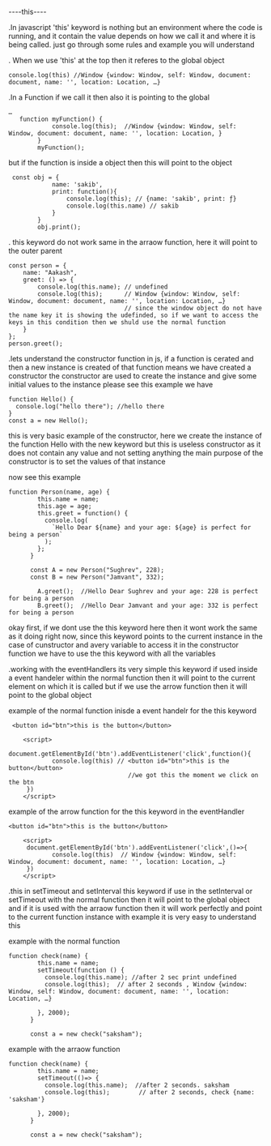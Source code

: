 ----this----

.In javascript 'this' keyword is nothing but an environment where the code is running, and it contain the value depends on how we call it and where it is being called.
just go through some rules and example you will understand



. When we use 'this' at the top then it referes to the global object
```
console.log(this) //Window {window: Window, self: Window, document: document, name: '', location: Location, …}
```



.In a Function if we call it then also it is pointing to the global 
```
…
   function myFunction() {
            console.log(this);  //Window {window: Window, self: Window, document: document, name: '', location: Location, }
        }
        myFunction();
```
but if the function is inside a object then this will point to the object
```
 const obj = {
            name: 'sakib',
            print: function(){
                console.log(this); // {name: 'sakib', print: ƒ}
                console.log(this.name) // sakib
            }
        }
        obj.print(); 
```



. this keyword do not work same in the arraow function, here it will point to the outer parent 
```
const person = {
    name: "Aakash",
    greet: () => {
        console.log(this.name); // undefined
        console.log(this);      // Window {window: Window, self: Window, document: document, name: '', location: Location, …}
                                // since the window object do not have the name key it is showing the udefinded, so if we want to access the keys in this condition then we shuld use the normal function
    }
};
person.greet(); 
````



.lets understand the constructor function in js, 
if a function is cerated and then a new instance is created of that function means we have created a constructor
the constructor are used to create the instance and give some initial values to the instance
please see this example we have
```
function Hello() {
  console.log("hello there"); //hello there
}
const a = new Hello();
```
this is very basic example of the constructor, here we create the instance of the function Hello with the new keyword but this is useless constructor as it does
not contain any value and not setting anything the main purpose of the constructor is to set the values of that instance


now see this example
```
function Person(name, age) {
        this.name = name;
        this.age = age;
        this.greet = function() {
          console.log(
            `Hello Dear ${name} and your age: ${age} is perfect for being a person`
          );
        };
      }

      const A = new Person("Sughrev", 228);
      const B = new Person("Jamvant", 332);

        A.greet();  //Hello Dear Sughrev and your age: 228 is perfect for being a person
        B.greet();  //Hello Dear Jamvant and your age: 332 is perfect for being a person
```
okay first, if we dont use the this keyword here then it wont work the same as it doing right now, since this keyword points to the current instance in the case of cunstructor and 
avery variable to access it in the constructor function we have to use the this keyword with all the variables







.working with the eventHandlers
its very simple this keyword if used inside a event handeler within the normal function then it will point to the current element on which it is called but if we use the arrow function then it will point to the global object

example of the normal function inisde a event handelr for the this keyword
```
 <button id="btn">this is the button</button>

    <script>
     document.getElementById('btn').addEventListener('click',function(){
            console.log(this) // <button id="btn">this is the button</button>
                                 //we got this the moment we click on the btn
     })
    </script>
```

example of the arrow function for the this keyword in the eventHandler
```
<button id="btn">this is the button</button>

    <script>
     document.getElementById('btn').addEventListener('click',()=>{
            console.log(this)  // Window {window: Window, self: Window, document: document, name: '', location: Location, …}
     })
    </script>
```









.this in setTimeout and setInterval
this keyword if use in the setInterval or setTimeout with the normal function then it will point to the global object and if it is used with the arraow function then it will work perfectly and point to the current function instance
with example it is very easy to understand this

example with the normal function
```
function check(name) {
        this.name = name;
        setTimeout(function () {
          console.log(this.name); //after 2 sec print undefined
          console.log(this);  // after 2 seconds , Window {window: Window, self: Window, document: document, name: '', location: Location, …}

        }, 2000);
      }

      const a = new check("saksham");

```

example with the arraow function
```
function check(name) {
        this.name = name;
        setTimeout(()=> {
          console.log(this.name);  //after 2 seconds. saksham
          console.log(this);        // after 2 seconds, check {name: 'saksham'}

        }, 2000);
      }
   
      const a = new check("saksham");
```
